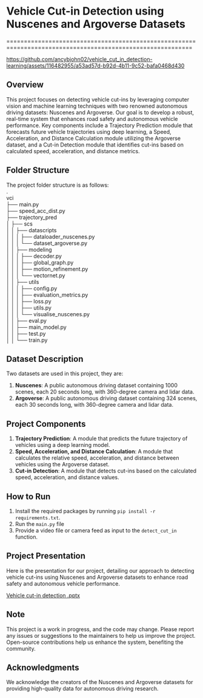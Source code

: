 # **Vehicle Cut-in Detection using Nuscenes and Argoverse Datasets**
===========================================================================================================


https://github.com/ancybjohn02/vehicle_cut_in_detection-learning/assets/116482955/a53ad57d-b92d-4b11-9c52-bafa0468d430



**Overview**
-----------

This project focuses on detecting vehicle cut-ins by leveraging computer vision and machine learning techniques with two renowned autonomous driving datasets: Nuscenes and Argoverse. Our goal is to develop a robust, real-time system that enhances road safety and autonomous vehicle performance. Key components include a Trajectory Prediction module that forecasts future vehicle trajectories using deep learning, a Speed, Acceleration, and Distance Calculation module utilizing the Argoverse dataset, and a Cut-in Detection module that identifies cut-ins based on calculated speed, acceleration, and distance metrics.

**Folder Structure**
-------------------

The project folder structure is as follows:                  
.                                      
vci                              
├── main.py          
├── speed_acc_dist.py        
├── trajectory_pred        
│   ├── scs          
│   │   ├── datascripts          
│   │   │   ├── dataloader_nuscenes.py                                              
│   │   │   └── dataset_argoverse.py          
│   │   ├── modeling            
│   │   │   ├── decoder.py            
│   │   │   ├── global_graph.py            
│   │   │   ├── motion_refinement.py          
│   │   │   └── vectornet.py        
│   │   ├── utils            
│   │   │   ├── config.py            
│   │   │   ├── evaluation_metrics.py          
│   │   │   ├── loss.py            
│   │   │   ├── utils.py                          
│   │   │   └── visualise_nuscenes.py                      
│   │   ├── eval.py                      
│   │   ├── main_model.py                                
│   │   ├── test.py                                
│   │   └── train.py                              

**Dataset Description**
---------------------

Two datasets are used in this project, they are:

1. **Nuscenes**: A public autonomous driving dataset containing 1000 scenes, each 20 seconds long, with 360-degree camera and lidar data.
2. **Argoverse**: A public autonomous driving dataset containing 324 scenes, each 30 seconds long, with 360-degree camera and lidar data.

**Project Components**
---------------------

1. **Trajectory Prediction**: A module that predicts the future trajectory of vehicles using a deep learning model.
2. **Speed, Acceleration, and Distance Calculation**: A module that calculates the relative speed, acceleration, and distance between vehicles using the Argoverse dataset.
3. **Cut-in Detection**: A module that detects cut-ins based on the calculated speed, acceleration, and distance values.

**How to Run**
--------------

1. Install the required packages by running `pip install -r requirements.txt`.
2. Run the `main.py` file
3. Provide a video file or camera feed as input to the `detect_cut_in` function.

**Project Presentation**
------------------------

Here is the presentation for our project, detailing our approach to detecting vehicle cut-ins using Nuscenes and Argoverse datasets to enhance road safety and autonomous vehicle performance.

[Vehicle cut-in detection .pptx](https://github.com/user-attachments/files/16132086/Vehicle.cut-in.detection.pptx)


**Note**
-----

This project is a work in progress, and the code may change. Please report any issues or suggestions to the maintainers to help us improve the project. Open-source contributions help us enhance the system, benefiting the community.

**Acknowledgments**
---------------

We acknowledge the creators of the Nuscenes and Argoverse datasets for providing high-quality data for autonomous driving research.
